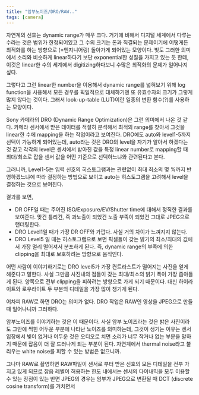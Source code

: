 ```yaml
---
title: "암부노이즈/DRO/RAW.."
tags: [camera]
---
```


자연계의 신호는 dynamic range가 매우 크다. 거기에 비해서 디지털 세계에서 다루는 수라는 것은 범위가 한정되어있고 그 수의 크기는 돈과 직결되는 문제이기에 어떻게든 최적화를 하는 방향으로 (=엔지니어링) 돌아가게 되어있는 모양이다. 빛도 그러한 의미에서 소리와 비슷하게 linear하다기 보단 exponential한 성질을 가지고 있는 듯 한데, 이것은 linear한 수의 세계에서 digitizing하다보니 수많은 최적화의 문제가 일어나지 싶다.

그렇다고 그런 linear한 number을 이용해서 dynamic range를 넓혀보기 위해 log function을 사용해서 모든 경우를 획일적으로 대체하기엔 또 유효수자의 크기가 그렇게 많지 않다는 것이다. 그래서 look-up-table (LUT)이란 일종의 변환 함수(?)를 사용하는 모양이다. 

Sony 카메라의 DRO (Dynamic Range Optimization)은 그런 의미에서 나온 것 같다. 카메라 센서에서 받은 데이터를 적절히 분석해서 최적의 range를 찾아서 그것을 linear한 수에 mapping을 하는 작업이라고 보여진다. DRO에도 auto와 level1-5까지 선택이 가능하게 되어있는데, auto라는 것은 DRO의 level을 자기가 알아서 하겠다는 것 같고 각각의 level은 센서에서 받아진 값을 특정 linear number로 mapping할 때 최대/최소로 잡을 센서 값을 어떤 기준으로 선택하느냐와 관련된다고 본다.

그러니까, Level1-5는 입력 신호의 히스토그램과는 관련없이 최대 최소의 몇 %까지 반영하겠느냐에 따라 결정하는 방법으로 보이고 auto는 히스토그램을 고려해서 level을 결정하는 것으로 보여진다.

결과를 보면,

- DR OFF일 때는 주어진 ISO/Exposure/EV/Shutter time에 대해서 정직한 결과를 보여준다. 맞건 틀리건, 즉 과노출이 되었건 노출 부족이 되었건 그대로 JPEG으로 랜더링한다. 
- DRO Level1일 때가 가장 DR OFF와 가깝다. 사실 거의 차이가 느껴지지 않는다.
- DRO Level5 일 때는 히스토그램으로 보면 픽셀들이 갖는 밝기의 최소/최대의 값에서 가장 멀리 떨어져서 분포하게 된다. 즉, dynamic range의 부족에 의한 clipping을 최대로 보호하려는 방향으로 움직인다.

어떤 사람이 이야기하기로는 DRO level5가 가장 컨트라스트가 떨어지는 사진을 얻게 해준다고 말한다. 사실 그만큼 사진내의 점들이 갖는 최대/최소의 밝기 폭이 가장 좁아들게 된다. 양쪽으로 전부 clipping을 피하려는 방향으로 가게 되기 때문이다. 대신 하이라이트와 로우라이트 두 부분의 디테일을 가장 많이 챙기게 된다. 

어차피 RAW로 하면 DRO는 의미가 없다. DRO 작업은 RAW인 영상을 JPEG으로 만들 때 일어나니까 그러하다. 

암부노이즈를 이야기하는 것은 이 때문이다. 사실 암부 노이즈라는 것은 밝은 사진이라도 그안에 찍힌 어두운 부분에 나타난 노이즈를 의미하는데, 그것이 생기는 이유는 센서입장에서 빛이 없거나 어두운 것은 오디오로 치면 소리가 너무 작거나 없는 부분을 말하기 때문에 잡음이 더 잘 드러나게 되는 부분이 된다. 자연계에서 thermal noise라고 불리우는 white noise를 피할 수 있는 방법은 없으니까. 

그나마 RAW로 촬영하면 RAW파일이 센서로 부터 받은 신호의 모든 디테일을 전부 가지고 있게 되므로 잡음 레벨이 허용하는 한도 내에서는 센서의 다이내믹을 모두 이용할 수 있는 장점이 있는 반면 JPEG의 경우는 암부가 JPEG으로 변환될 때 DCT (discrete cosine transform)를 거치면서 

